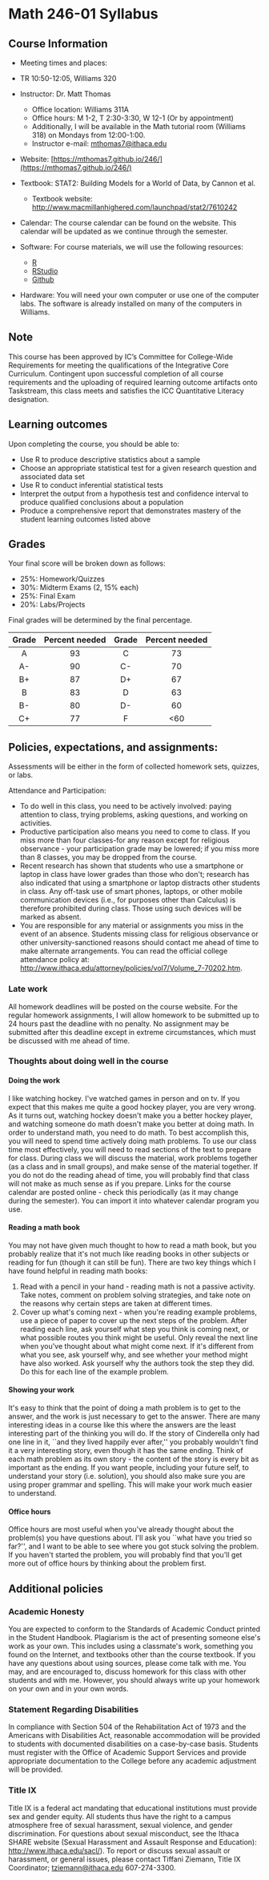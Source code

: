 # Math 246-01 Syllabus

## Course Information
* Meeting times and places:
* TR 10:50-12:05, Williams 320
* Instructor: Dr. Matt Thomas
  * Office location: Williams 311A
  * Office hours: M 1-2, T 2:30-3:30, W 12-1 (Or by appointment)
  * Additionally, I will be available in the Math tutorial room (Williams 318) on Mondays from 12:00-1:00.
  * Instructor e-mail: mthomas7@ithaca.edu
* Website: [https://mthomas7.github.io/246/](https://mthomas7.github.io/246/)

* Textbook: STAT2: Building Models for a World of Data, by Cannon et al.
  * Textbook website: http://www.macmillanhighered.com/launchpad/stat2/7610242
* Calendar: The course calendar can be found on the website. This calendar will be updated as we continue through the semester.

* Software: For course materials, we will use the following resources:
  * [R](https://cran.r-project.org/)
  * [RStudio](https://www.rstudio.com/)
  * [Github](https://github.com/)

* Hardware: You will need your own computer or use one of the computer labs. The software is already installed on many of the computers in Williams.

## Note
This course has been approved by IC’s Committee for College-Wide Requirements for meeting the qualifications of the Integrative Core Curriculum.  Contingent upon successful completion of all course requirements and the uploading of required learning outcome artifacts onto Taskstream, this class meets and satisfies the ICC Quantitative Literacy designation.

## Learning outcomes
Upon completing the course, you should be able to:
* Use R to produce descriptive statistics about a sample
* Choose an appropriate statistical test for a given research question and associated data set
* Use R to conduct inferential statistical tests
* Interpret the output from a hypothesis test and confidence interval to produce qualified conclusions about a population
* Produce a comprehensive report that demonstrates mastery of the student learning outcomes listed above

## Grades
Your final score will be broken down as follows:
* 25%: Homework/Quizzes
* 30%: Midterm Exams (2, 15% each)
* 25%: Final Exam
* 20%: Labs/Projects

Final grades will be determined by the final percentage.

| Grade | Percent needed | Grade | Percent needed |
|:-----:|:--------------:|:-----:|:--------------:|
|   A   |       93       |   C   |       73       |
|   A-  |       90       |   C-  |       70       |
|   B+  |       87       |   D+  |       67       |
|   B   |       83       |   D   |       63       |
|   B-  |       80       |   D-  |       60       |
|   C+  |       77       |   F   |       <60      |

## Policies, expectations, and assignments:
Assessments will be either in the form of collected homework sets, quizzes, or labs.

Attendance and Participation:
* To do well in this class, you need to be actively involved: paying attention to class, trying problems, asking questions, and working on activities.
* Productive participation also means you need to come to class. If you miss more than four classes-for any reason except for religious observance - your participation grade may be lowered; if you miss more than 8 classes, you may be dropped from the course.
* Recent research has shown that students who use a smartphone or laptop in class have lower grades than those who don't; research has also indicated that using a smartphone or laptop distracts other students in class. Any off-task use of smart phones, laptops, or other mobile communication devices (i.e., for purposes other than Calculus) is therefore prohibited during class. Those using such devices will be marked as absent.
* You are responsible for any material or assignments you miss in the event of an absence. Students missing class for religious observance or other university-sanctioned reasons should contact me ahead of time to make alternate arrangements. You can read the official college attendance policy at: http://www.ithaca.edu/attorney/policies/vol7/Volume_7-70202.htm.

### Late work
All homework deadlines will be posted on the course website. For the regular homework assignments, I will allow homework to be submitted up to 24 hours past the deadline with no penalty. No assignment may be submitted after this deadline except in extreme circumstances, which must be discussed with me ahead of time.

### Thoughts about doing well in the course
#### Doing the work
I like watching hockey. I've watched games in person and on tv. If you expect that this makes me quite a good hockey player, you are very wrong. As it turns out, watching hockey doesn't make you a better hockey player, and watching someone do math doesn't make you better at doing math. In order to understand math, you need to do math. To best accomplish this, you will need to spend time actively doing math problems. To use our class time most effectively, you will need to read sections of the text to prepare for class. During class we will discuss the material, work problems together (as a class and in small groups), and make sense of the material together. If you do not do the reading ahead of time, you will probably find that class will not make as much sense as if you prepare. 
Links for the course calendar are posted online - check this periodically (as it may change during the semester). You can import it into whatever calendar program you use.

#### Reading a math book
You may not have given much thought to how to read a math book, but you probably realize that it's not much like reading books in other subjects or reading for fun (though it can still be fun). There are two key things which I have found helpful in reading math books:
1) Read with a pencil in your hand - reading math is not a passive activity. Take notes, comment on problem solving strategies, and take note on the reasons why certain steps are taken at different times.
2) Cover up what's coming next - when you're reading example problems, use a piece of paper to cover up the next steps of the problem. After reading each line, ask yourself what step you think is coming next, or what possible routes you think might be useful. Only reveal the next line when you've thought about what might come next. If it's different from what you see, ask yourself why, and see whether your method might have also worked. Ask yourself why the authors took the step they did. Do this for each line of the example problem.

#### Showing your work
It's easy to think that the point of doing a math problem is to get to the answer, and the work is just necessary to get to the answer. There are many interesting ideas in a course like this where the answers are the least interesting part of the thinking you will do. If the story of Cinderella only had one line in it, ``and they lived happily ever after,'' you probably wouldn't find it a very interesting story, even though it has the same ending. Think of each math problem as its own story - the content of the story is every bit as important as the ending.
If you want people, including your future self, to understand your story (i.e. solution), you should also make sure you are using proper grammar and spelling. This will make your work much easier to understand.

#### Office hours
Office hours are most useful when you've already thought about the problem(s) you have questions about. I'll ask you ``what have you tried so far?'', and I want to be able to see where you got stuck solving the problem. If you haven't started the problem, you will probably find that you'll get more out of office hours by thinking about the problem first.

## Additional policies
### Academic Honesty
You are expected to conform to the Standards of Academic Conduct printed in the Student Handbook. Plagiarism is the act of presenting someone else's work as your own. This includes using a classmate's work, something you found on the Internet, and textbooks other than the course textbook. If you have any questions about using sources, please come talk with me.
You may, and are encouraged to, discuss homework for this class with other students and with me. However, you should always write up your homework on your own and in your own words.

### Statement Regarding Disabilities
In compliance with Section 504 of the Rehabilitation Act of 1973 and the Americans with Disabilities Act, reasonable accommodation will be provided to students with documented disabilities on a case-by-case basis. Students must register with the Office of Academic Support Services and provide appropriate documentation to the College before any academic adjustment will be provided.

### Title IX
Title IX is a federal act mandating that educational institutions must provide sex and gender equity. All students thus have the right to a campus atmosphere free of sexual harassment, sexual violence, and gender discrimination. For questions about sexual misconduct, see the Ithaca SHARE website (Sexual Harassment and Assault Response and Education): http://www.ithaca.edu/sacl/). To report or discuss sexual assault or harassment, or general issues, please contact Tiffani Ziemann, Title IX Coordinator; tziemann@ithaca.edu 607-274-3300.